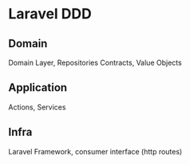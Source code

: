 # Laravel DDD

## Domain
Domain Layer, Repositories Contracts, Value Objects

## Application 
Actions, Services

## Infra
Laravel Framework, consumer interface (http routes)

